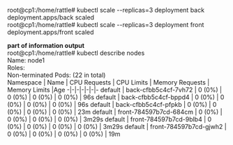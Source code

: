root@cp1:/home/rattle# kubectl scale --replicas=3 deployment back  
deployment.apps/back scaled  
root@cp1:/home/rattle# kubectl scale --replicas=3 deployment front  
deployment.apps/front scaled  

**part of information output**  
root@cp1:/home/rattle# kubectl describe nodes  
Name: node1  
Roles: <none>  
Non-terminated Pods:          (22 in total)  
  Namespace      |             Name               |                         CPU Requests | CPU Limits | Memory Requests | Memory Limits  |Age
 -|-|-|-|-|-|-
  default  |                   back-cfbb5c4cf-7vh72           |             0 (0%)    |   0 (0%)  |    0 (0%)     |      0 (0%)    |     96s
  default    |                 back-cfbb5c4cf-bppd4            |            0 (0%)    |    0 (0%)  |    0 (0%)     |      0 (0%)   |      96s
  default    |                 back-cfbb5c4cf-pfpkb            |            0 (0%)     |   0 (0%)   |   0 (0%)    |      0 (0%)     |    23m
  default    |                 front-784597b7cd-684cm           |           0 (0%)    |    0 (0%)   |   0 (0%)     |      0 (0%)    |     3m29s
  default     |                front-784597b7cd-9blb4            |          0 (0%)     |   0 (0%)   |   0 (0%)     |      0 (0%)     |    3m29s
  default     |                front-784597b7cd-gjwh2            |          0 (0%)    |    0 (0%)   |   0 (0%)     |      0 (0%)     |    19m
